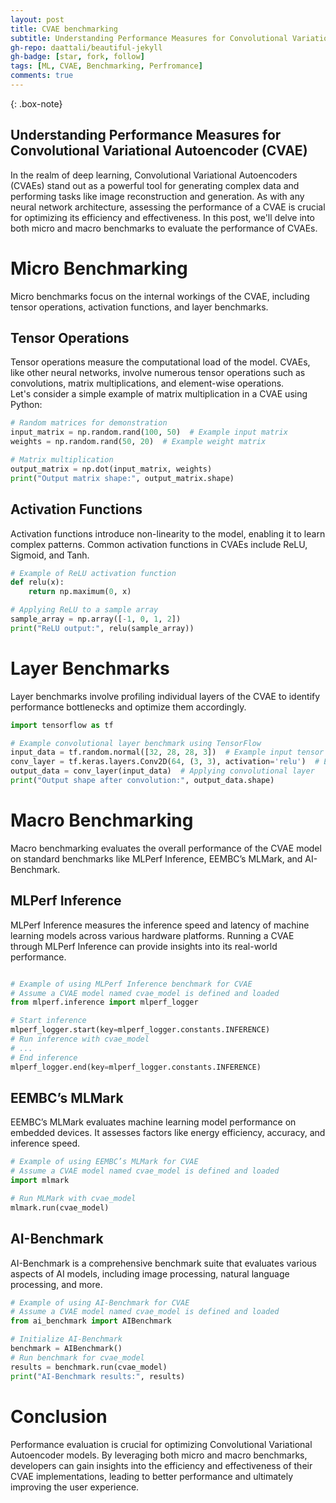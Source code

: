 ```yaml
---
layout: post
title: CVAE benchmarking
subtitle: Understanding Performance Measures for Convolutional Variational Autoencoder.
gh-repo: daattali/beautiful-jekyll
gh-badge: [star, fork, follow]
tags: [ML, CVAE, Benchmarking, Perfromance]
comments: true
---
```


{: .box-note}


## Understanding Performance Measures for Convolutional Variational Autoencoder (CVAE)
In the realm of deep learning, Convolutional Variational Autoencoders (CVAEs) stand out as a powerful tool for generating complex data 
and performing tasks like image reconstruction and generation. As with any neural network architecture, assessing the performance of a 
CVAE is crucial for optimizing its efficiency and effectiveness. In this post, we'll delve into both micro and macro benchmarks to 
evaluate the performance of CVAEs.

# Micro Benchmarking
Micro benchmarks focus on the internal workings of the CVAE, including tensor operations, activation functions, and layer benchmarks.

## Tensor Operations
Tensor operations measure the computational load of the model. CVAEs, like other neural networks, involve numerous tensor operations 
such as convolutions, matrix multiplications, and element-wise operations.  
Let's consider a simple example of matrix multiplication in a CVAE using Python:  
```python
# Random matrices for demonstration
input_matrix = np.random.rand(100, 50)  # Example input matrix
weights = np.random.rand(50, 20)  # Example weight matrix

# Matrix multiplication
output_matrix = np.dot(input_matrix, weights)
print("Output matrix shape:", output_matrix.shape)
```

## Activation Functions
Activation functions introduce non-linearity to the model, enabling it to learn complex patterns. Common activation functions in 
CVAEs include ReLU, Sigmoid, and Tanh.  

```python
# Example of ReLU activation function
def relu(x):
    return np.maximum(0, x)

# Applying ReLU to a sample array
sample_array = np.array([-1, 0, 1, 2])
print("ReLU output:", relu(sample_array))
```

# Layer Benchmarks
Layer benchmarks involve profiling individual layers of the CVAE to identify performance bottlenecks and optimize them accordingly.

```python
import tensorflow as tf

# Example convolutional layer benchmark using TensorFlow
input_data = tf.random.normal([32, 28, 28, 3])  # Example input tensor
conv_layer = tf.keras.layers.Conv2D(64, (3, 3), activation='relu')  # Example convolutional layer
output_data = conv_layer(input_data)  # Applying convolutional layer
print("Output shape after convolution:", output_data.shape)
```

# Macro Benchmarking
Macro benchmarking evaluates the overall performance of the CVAE model on standard benchmarks like MLPerf Inference, EEMBC’s MLMark, and AI-Benchmark.

## MLPerf Inference
MLPerf Inference measures the inference speed and latency of machine learning models across various hardware platforms. 
Running a CVAE through MLPerf Inference can provide insights into its real-world performance.

```python

# Example of using MLPerf Inference benchmark for CVAE
# Assume a CVAE model named cvae_model is defined and loaded
from mlperf.inference import mlperf_logger

# Start inference
mlperf_logger.start(key=mlperf_logger.constants.INFERENCE)
# Run inference with cvae_model
# ...
# End inference
mlperf_logger.end(key=mlperf_logger.constants.INFERENCE)
```  
## EEMBC’s MLMark
EEMBC’s MLMark evaluates machine learning model performance on embedded devices. It assesses factors like energy efficiency, accuracy, and inference speed.

```python
# Example of using EEMBC’s MLMark for CVAE
# Assume a CVAE model named cvae_model is defined and loaded
import mlmark

# Run MLMark with cvae_model
mlmark.run(cvae_model)
```

## AI-Benchmark
AI-Benchmark is a comprehensive benchmark suite that evaluates various aspects of AI models, including image processing, natural language processing, and more.

```python
# Example of using AI-Benchmark for CVAE
# Assume a CVAE model named cvae_model is defined and loaded
from ai_benchmark import AIBenchmark

# Initialize AI-Benchmark
benchmark = AIBenchmark()
# Run benchmark for cvae_model
results = benchmark.run(cvae_model)
print("AI-Benchmark results:", results)
```

# Conclusion
Performance evaluation is crucial for optimizing Convolutional Variational Autoencoder models. By leveraging both micro and macro benchmarks, developers can gain insights into the efficiency and effectiveness of their CVAE implementations, leading to better performance and ultimately improving the user experience.
